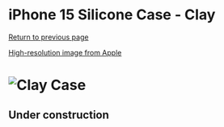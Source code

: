 # iPhone 15 Silicone Case - Clay

[Return to previous page](/iphone_15)

[High-resolution image from Apple](https://store.storeimages.cdn-apple.com/8756/as-images.apple.com/is//MT0Q3?wid=4500&hei=4500&fmt=png)

# ![Clay Case](/everyphone/MT0Q3.png)

## Under construction
